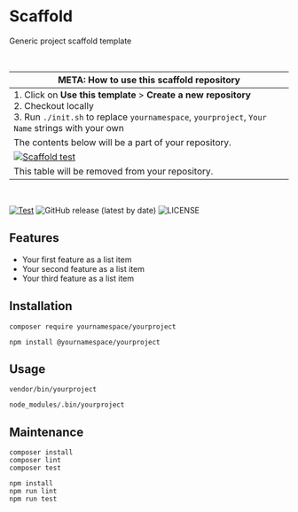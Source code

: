 # Scaffold

Generic project scaffold template

[//]: # (#;< META)
<br>

| **META: How to use this scaffold repository**                                                                                                                                              |
|--------------------------------------------------------------------------------------------------------------------------------------------------------------------------------------------|
| 1. Click on **Use this template** > **Create a new repository**<br>2. Checkout locally <br>3. Run `./init.sh` to replace `yournamespace`, `yourproject`, `Your Name` strings with your own |
| The contents below will be a part of your repository.                                                                                                                                      |
| [![Scaffold test](https://github.com/AlexSkrypnyk/scaffold/actions/workflows/scaffold-test.yml/badge.svg)](https://github.com/AlexSkrypnyk/scaffold/actions/workflows/scaffold-test.yml)   |
| This table will be removed from your repository.                                                                                                                                           |

<br>

[//]: # (#;> META)

[![Test](https://github.com/AlexSkrypnyk/scaffold/actions/workflows/test.yml/badge.svg)](https://github.com/AlexSkrypnyk/scaffold/actions/workflows/test.yml)
![GitHub release (latest by date)](https://img.shields.io/github/v/release/AlexSkrypnyk/scaffold)
![LICENSE](https://img.shields.io/github/license/AlexSkrypnyk/scaffold)

## Features

- Your first feature as a list item
- Your second feature as a list item
- Your third feature as a list item

## Installation

[//]: # (#;< COMPOSER)

    composer require yournamespace/yourproject

[//]: # (#;> COMPOSER)

[//]: # (#;< NODEJS)

    npm install @yournamespace/yourproject

[//]: # (#;> NODEJS)

## Usage

[//]: # (#;< COMPOSER)

    vendor/bin/yourproject

[//]: # (#;> COMPOSER)

[//]: # (#;< NODEJS)

    node_modules/.bin/yourproject

[//]: # (#;> NODEJS)

## Maintenance

[//]: # (#;< COMPOSER)

    composer install
    composer lint
    composer test

[//]: # (#;> COMPOSER)

[//]: # (#;< NODEJS)

    npm install
    npm run lint
    npm run test

[//]: # (#;> NODEJS)
